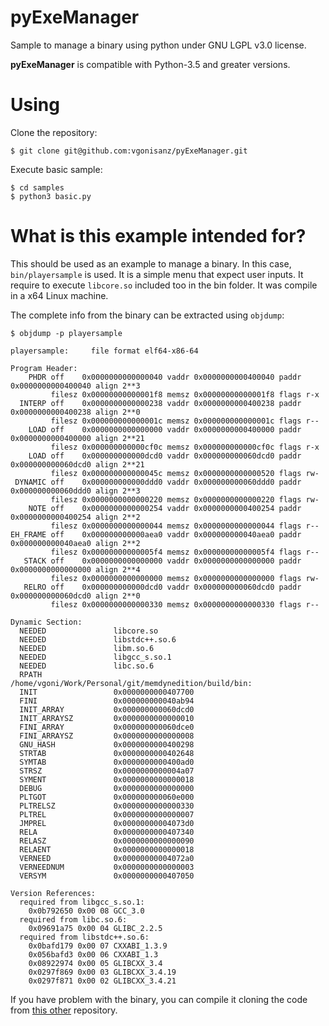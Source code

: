 # pyExeManager

Sample to manage a binary using python under GNU LGPL v3.0 license.

**pyExeManager** is compatible with Python-3.5 and greater versions.

# Using

Clone the repository:

```
$ git clone git@github.com:vgonisanz/pyExeManager.git
```

Execute basic sample:

```
$ cd samples
$ python3 basic.py
```

# What is this example intended for?

This should be used as an example to manage a binary. In this case,
`bin/playersample` is used. It is a simple menu that expect user
inputs. It require to execute `libcore.so` included too in the bin
folder. It was compile in a x64 Linux machine.

The complete info from the binary can be extracted using `objdump`:

```
$ objdump -p playersample

playersample:     file format elf64-x86-64

Program Header:
    PHDR off    0x0000000000000040 vaddr 0x0000000000400040 paddr 0x0000000000400040 align 2**3
         filesz 0x00000000000001f8 memsz 0x00000000000001f8 flags r-x
  INTERP off    0x0000000000000238 vaddr 0x0000000000400238 paddr 0x0000000000400238 align 2**0
         filesz 0x000000000000001c memsz 0x000000000000001c flags r--
    LOAD off    0x0000000000000000 vaddr 0x0000000000400000 paddr 0x0000000000400000 align 2**21
         filesz 0x000000000000cf0c memsz 0x000000000000cf0c flags r-x
    LOAD off    0x000000000000dcd0 vaddr 0x000000000060dcd0 paddr 0x000000000060dcd0 align 2**21
         filesz 0x000000000000045c memsz 0x0000000000000520 flags rw-
 DYNAMIC off    0x000000000000ddd0 vaddr 0x000000000060ddd0 paddr 0x000000000060ddd0 align 2**3
         filesz 0x0000000000000220 memsz 0x0000000000000220 flags rw-
    NOTE off    0x0000000000000254 vaddr 0x0000000000400254 paddr 0x0000000000400254 align 2**2
         filesz 0x0000000000000044 memsz 0x0000000000000044 flags r--
EH_FRAME off    0x000000000000aea0 vaddr 0x000000000040aea0 paddr 0x000000000040aea0 align 2**2
         filesz 0x00000000000005f4 memsz 0x00000000000005f4 flags r--
   STACK off    0x0000000000000000 vaddr 0x0000000000000000 paddr 0x0000000000000000 align 2**4
         filesz 0x0000000000000000 memsz 0x0000000000000000 flags rw-
   RELRO off    0x000000000000dcd0 vaddr 0x000000000060dcd0 paddr 0x000000000060dcd0 align 2**0
         filesz 0x0000000000000330 memsz 0x0000000000000330 flags r--

Dynamic Section:
  NEEDED               libcore.so
  NEEDED               libstdc++.so.6
  NEEDED               libm.so.6
  NEEDED               libgcc_s.so.1
  NEEDED               libc.so.6
  RPATH                /home/vgoni/Work/Personal/git/memdynedition/build/bin:
  INIT                 0x0000000000407700
  FINI                 0x000000000040ab94
  INIT_ARRAY           0x000000000060dcd0
  INIT_ARRAYSZ         0x0000000000000010
  FINI_ARRAY           0x000000000060dce0
  FINI_ARRAYSZ         0x0000000000000008
  GNU_HASH             0x0000000000400298
  STRTAB               0x0000000000402648
  SYMTAB               0x0000000000400ad0
  STRSZ                0x0000000000004a07
  SYMENT               0x0000000000000018
  DEBUG                0x0000000000000000
  PLTGOT               0x000000000060e000
  PLTRELSZ             0x0000000000000330
  PLTREL               0x0000000000000007
  JMPREL               0x00000000004073d0
  RELA                 0x0000000000407340
  RELASZ               0x0000000000000090
  RELAENT              0x0000000000000018
  VERNEED              0x00000000004072a0
  VERNEEDNUM           0x0000000000000003
  VERSYM               0x0000000000407050

Version References:
  required from libgcc_s.so.1:
    0x0b792650 0x00 08 GCC_3.0
  required from libc.so.6:
    0x09691a75 0x00 04 GLIBC_2.2.5
  required from libstdc++.so.6:
    0x0bafd179 0x00 07 CXXABI_1.3.9
    0x056bafd3 0x00 06 CXXABI_1.3
    0x08922974 0x00 05 GLIBCXX_3.4
    0x0297f869 0x00 03 GLIBCXX_3.4.19
    0x0297f871 0x00 02 GLIBCXX_3.4.21
```

If you have problem with the binary, you can compile it cloning the code
from [this other](https://github.com/vgonisanz/memdynedition) repository.
